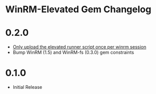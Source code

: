 # WinRM-Elevated Gem Changelog

# 0.2.0
- [Only upload the elevated runner script once per winrm session](https://github.com/WinRb/winrm-elevated/pull/3)
- Bump WinRM (1.5) and WinRM-fs (0.3.0) gem constraints

# 0.1.0
- Initial Release
